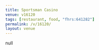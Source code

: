 ```yaml
---
title: Sportsman Casino
venue: v16120
tags: [restaurant, food, "fhrs:641282"]
permalink: /v/16120/
layout: venue
---
```

null